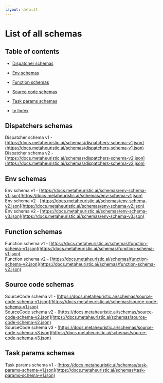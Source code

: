 ```yaml
---
layout: default
---
```


# List of all schemas

## Table of contents

- [Dispatcher schemas](#dispatcher-schemas)
- [Env schemas](#env-schemas)
- [Function schemas](#function-schemas)
- [Source code schemas](#source-code-schemas)
- [Task params schemas](#task-params-schemas)

- [to Index](/index)

## Dispatchers schemas

Dispatcher schema v1 - [https://docs.metaheuristic.ai/schemas/dispatchers-schema-v1.json](https://docs.metaheuristic.ai/schemas/dispatchers-schema-v1.json)  
Dispatcher schema v2 - [https://docs.metaheuristic.ai/schemas/dispatchers-schema-v2.json](https://docs.metaheuristic.ai/schemas/dispatchers-schema-v2.json)  

## Env schemas

Env schema v1 - [https://docs.metaheuristic.ai/schemas/env-schema-v1.json](https://docs.metaheuristic.ai/schemas/env-schema-v1.json)  
Env schema v2 - [https://docs.metaheuristic.ai/schemas/env-schema-v2.json](https://docs.metaheuristic.ai/schemas/env-schema-v2.json)  
Env schema v2 - [https://docs.metaheuristic.ai/schemas/env-schema-v3.json](https://docs.metaheuristic.ai/schemas/env-schema-v3.json)  

## Function schemas

Function schema v1 - [https://docs.metaheuristic.ai/schemas/function-schema-v1.json](https://docs.metaheuristic.ai/schemas/function-schema-v1.json)  
Function schema v2 - [https://docs.metaheuristic.ai/schemas/function-schema-v2.json](https://docs.metaheuristic.ai/schemas/function-schema-v2.json)  

## Source code schemas

SourceCode schema v1 - [https://docs.metaheuristic.ai/schemas/source-code-schema-v1.json](https://docs.metaheuristic.ai/schemas/source-code-schema-v1.json)  
SourceCode schema v2 - [https://docs.metaheuristic.ai/schemas/source-code-schema-v2.json](https://docs.metaheuristic.ai/schemas/source-code-schema-v2.json)  
SourceCode schema v3 - [https://docs.metaheuristic.ai/schemas/source-code-schema-v3.json](https://docs.metaheuristic.ai/schemas/source-code-schema-v3.json)  

## Task params schemas

Task params schema v1 - [https://docs.metaheuristic.ai/schemas/task-params-schema-v1.json](https://docs.metaheuristic.ai/schemas/task-params-schema-v1.json)    
